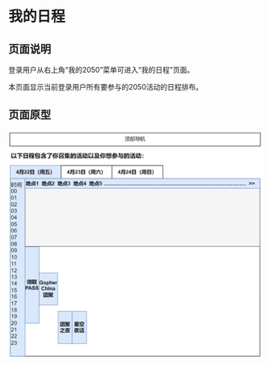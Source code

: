 # 我的日程

## 页面说明

登录用户从右上角“我的2050”菜单可进入“我的日程”页面。

本页面显示当前登录用户所有要参与的2050活动的日程排布。

## 页面原型

![](../3/my-schedule.png)